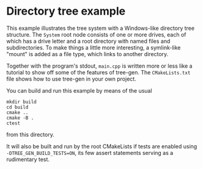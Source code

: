 # Directory tree example

This example illustrates the tree system with a Windows-like directory tree
structure. The `System` root node consists of one or more drives, each of which
has a drive letter and a root directory with named files and subdirectories. To
make things a little more interesting, a symlink-like "mount" is added as a file
type, which links to another directory.

Together with the program's stdout, `main.cpp` is written more or less like a
tutorial to show off some of the features of tree-gen. The `CMakeLists.txt` file
shows how to use tree-gen in your own project.

You can build and run this example by means of the usual

    mkdir build
    cd build
    cmake ..
    cmake -B .
    ctest

from this directory.

It will also be built and run by the root CMakeLists if tests are enabled using
`-DTREE_GEN_BUILD_TESTS=ON`, its few assert statements serving as a rudimentary
test.

